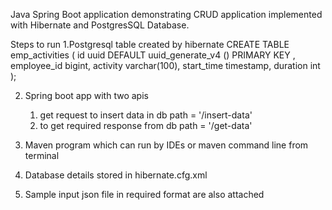 Java Spring Boot application demonstrating CRUD application implemented with Hibernate and PostgresSQL Database.

Steps to run
1.Postgresql table created by hibernate
	CREATE TABLE emp_activities (
		id uuid DEFAULT uuid_generate_v4 () PRIMARY KEY ,
		employee_id bigint,
		activity varchar(100),
		start_time timestamp,
		duration int
	);

2. Spring boot app with two apis
	1. get request to insert data in db path = '/insert-data'
	2. to get required response from db path = '/get-data'

3. Maven program which can run by IDEs or maven command line from terminal

4. Database details stored in hibernate.cfg.xml

5. Sample input json file in required format are also attached
